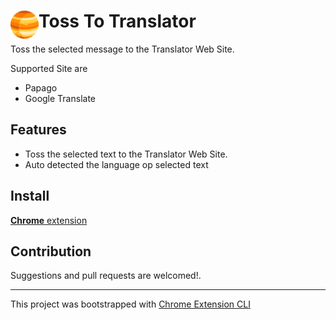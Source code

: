 # <img src="public/icons/icon_48.png" width="45" align="left"> Toss To Translator

Toss the selected message to the Translator Web Site.

Supported Site are 
 
 - Papago 
 - Google Translate

## Features

- Toss the selected text to the Translator Web Site.
- Auto detected the language op selected text

## Install

[**Chrome** extension]() <!-- TODO: Add chrome extension link inside parenthesis -->

## Contribution

Suggestions and pull requests are welcomed!.

---

This project was bootstrapped with [Chrome Extension CLI](https://github.com/dutiyesh/chrome-extension-cli)


